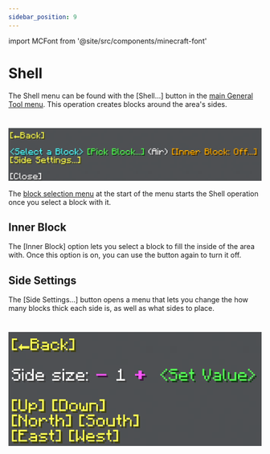 ```yaml
---
sidebar_position: 9
---
```


import MCFont from '@site/src/components/minecraft-font'

# Shell

The Shell menu can be found with the <MCFont color="yellow">[Shell...]</MCFont> button in the [main General Tool menu](usage#main-menu). This operation creates blocks around the area's sides.
#
![The Shell menu](img/shell_menu.png)

The [block selection menu](../chat-menu-system#block-selection) at the start of the menu starts the Shell operation once you select a block with it.

## Inner Block
The <MCFont color="gold">[Inner Block]</MCFont> option lets you select a block to fill the inside of the area with. Once this option is on, you can use the button again to turn it off.

## Side Settings
The <MCFont color="yellow">[Side Settings...]</MCFont> button opens a menu that lets you change the how many blocks thick each side is, as well as what sides to place.
#
![The Side Settings menu](img/shell_side_settings_menu.png)
